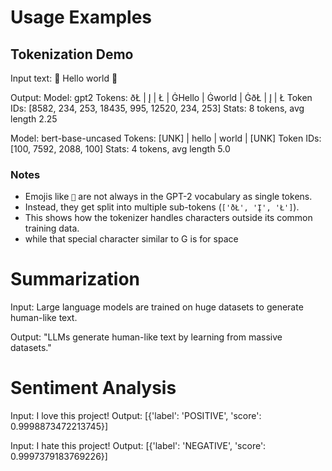 # Usage Examples

## Tokenization Demo

Input text:
🌟 Hello world 🌟

Output:
Model: gpt2
Tokens: ðŁ | Į | Ł | ĠHello | Ġworld | ĠðŁ | Į | Ł
Token IDs: [8582, 234, 253, 18435, 995, 12520, 234, 253]
Stats: 8 tokens, avg length 2.25

Model: bert-base-uncased
Tokens: [UNK] | hello | world | [UNK]
Token IDs: [100, 7592, 2088, 100]
Stats: 4 tokens, avg length 5.0


### Notes
- Emojis like `🌟` are not always in the GPT-2 vocabulary as single tokens.  
- Instead, they get split into multiple sub-tokens (`['ðŁ', 'Į', 'Ł']`).  
- This shows how the tokenizer handles characters outside its common training data. 
- while that special character similar to G is for space


# Summarization
Input:
Large language models are trained on huge datasets to generate human-like text.

Output:
"LLMs generate human-like text by learning from massive datasets."

# Sentiment Analysis
Input: I love this project!
Output: [{'label': 'POSITIVE', 'score': 0.9998873472213745}]

Input: I hate this project!
Output: [{'label': 'NEGATIVE', 'score': 0.9997379183769226}]
